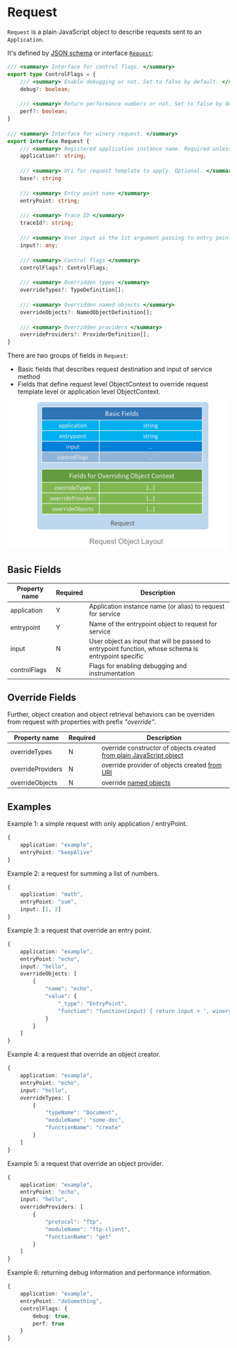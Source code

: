 # Request

`Request` is a plain JavaScript object to describe requests sent to an `Application`.

It's defined by [JSON schema](../../schema/request.schema.json) or interface [`Request`](../../lib/request.ts):

```ts
/// <summary> Interface for control flags. </summary>
export type ControlFlags = {
    /// <summary> Enable debugging or not. Set to false by default. </summary>
    debug?: boolean;

    /// <summary> Return performance numbers or not. Set to false by default. </summary>
    perf?: boolean;
}

/// <summary> Interface for winery request. </summary>
export interface Request {
    /// <summary> Registered application instance name. Required unless "base" is present. </summary>
    application?: string;

    /// <summary> Uri for request template to apply. Optional. </summary>
    base?: string

    /// <summary> Entry point name </summary>
    entryPoint: string;

    /// <summary> Trace ID </summary>
    traceId?: string;

    /// <summary> User input as the 1st argument passing to entry point function </summary>
    input?: any;

    /// <summary> Control flags </summary>
    controlFlags?: ControlFlags;

    /// <summary> Overridden types </summary>
    overrideTypes?: TypeDefinition[];

    /// <summary> Overridden named objects </summary>
    overrideObjects?: NamedObjectDefinition[];

    /// <summary> Overridden providers </summary>
    overrideProviders?: ProviderDefinition[];
}
```
There are two groups of fields in `Request`: 
- Basic fields that describes request destination and input of service method
- Fields that define request level ObjectContext to override request template level or application level ObjectContext.

![Request Object Layout](../images/request-layout.png)
## Basic Fields
| Property name |  Required | Description                                                                                          |
|---------------|-----------|------------------------------------------------------------------------------------------------------|
| application   | Y         | Application instance name (or alias) to request for service                                          |
| entrypoint    | Y         | Name of the entrypoint object to request for service                                                 |
| input         | N         | User object as input that will be passed to entrypoint function, whose schema is entrypoint specific |
| controlFlags  | N         | Flags for enabling debugging and instrumentation |
 
## Override Fields
Further, object creation and object retrieval behaviors can be overriden from request with properties with prefix *"override"*. 

| Property name     | Required | Description                                                                                                              |
|-------------------|----------|--------------------------------------------------------------------------------------------------------------------------|
| overrideTypes     | N        | override constructor of objects created [from plain JavaScript object](./object-context.md#from-plain-javascript-object) |
| overrideProviders | N        | override provider of objects created [from URI](./object-context.md#from-uri)                                            |
| overrideObjects   | N        | override [named objects](./object-context.md#named-object)                                                               |


## Examples

Example 1: a simple request with only application / entryPoint.
```ts
{
    application: "example",
    entryPoint: "keepAlive"
}
```

Example 2: a request for summing a list of numbers.
```ts
{
    application: "math",
    entryPoint: "sum",
    input: [1, 2]
}
```

Example 3: a request that override an entry point.
```ts
{
    application: "example",
    entryPoint: "echo",
    input: "hello",
    overrideObjects: [
        {
            "name": "echo",
            "value": {
                "_type": "EntryPoint",
                "function": "function(input) { return input + ', winery'; }"
            }
        }
    ]
}
```

Example 4: a request that override an object creator.
```ts
{
    application: "example",
    entryPoint: "echo",
    input: "hello",
    overrideTypes: [
        {
            "typeName": "Document",
            "moduleName": "some-doc",
            "functionName": "create"
        }
    ]
}
```


Example 5: a request that override an object provider.
```ts
{
    application: "example",
    entryPoint: "echo",
    input: "hello",
    overrideProviders: [
        {
            "protocol": "ftp",
            "moduleName": "ftp-client",
            "functionName": "get"
        }
    ]
}
```

Example 6: returning debug information and performance information.
```ts
{
    application: "example",
    entryPoint: "doSomething",
    controlFlags: {
        debug: true,
        perf: true
    }
}
```